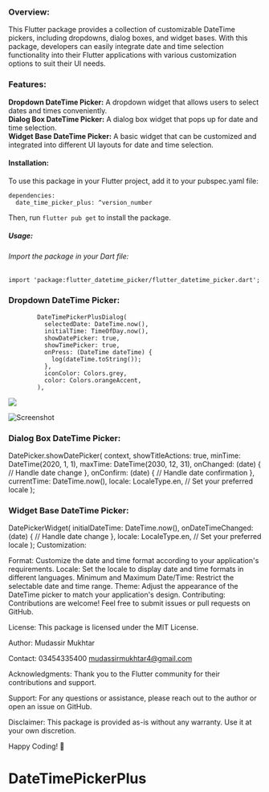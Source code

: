 

### Overview:
This Flutter package provides a collection of customizable DateTime pickers, including dropdowns, dialog boxes, and widget bases. With this package, developers can easily integrate date and time selection functionality into their Flutter applications with various customization options to suit their UI needs.

### Features:

**Dropdown DateTime Picker:** A dropdown widget that allows users to select dates and times conveniently.<br>
**Dialog Box DateTime Picker:** A dialog box widget that pops up for date and time selection.<br>
**Widget Base DateTime Picker:** A basic widget that can be customized and integrated into different UI layouts for date and time selection.<br>
#### Installation:
To use this package in your Flutter project, add it to your pubspec.yaml file:

    dependencies:
      date_time_picker_plus: ^version_number
Then, run `flutter pub get` to install the package.

##### Usage:
###### Import the package in your Dart file:

    import 'package:flutter_datetime_picker/flutter_datetime_picker.dart';

### Dropdown DateTime Picker:
            DateTimePickerPlusDialog(
              selectedDate: DateTime.now(),
              initialTime: TimeOfDay.now(),
              showDatePicker: true,
              showTimePicker: true,
              onPress: (DateTime dateTime) {
                log(dateTime.toString());
              },
              iconColor: Colors.grey,
              color: Colors.orangeAccent,
            ),

![]([https://github.com/Your_Repository_Name/Your_GIF_Name.gif](https://github.com/TechProgression/DateTimePikerPlus/blob/main/assest/dropdown_datetime_picker.gif))

![Screenshot](https://github.com/codemaker2015/React-native-map-view/blob/master/demo/demo.gif)


### Dialog Box DateTime Picker:
DatePicker.showDatePicker(
  context,
  showTitleActions: true,
  minTime: DateTime(2020, 1, 1),
  maxTime: DateTime(2030, 12, 31),
  onChanged: (date) {
    // Handle date change
  },
  onConfirm: (date) {
    // Handle date confirmation
  },
  currentTime: DateTime.now(),
  locale: LocaleType.en, // Set your preferred locale
);
### Widget Base DateTime Picker:
DatePickerWidget(
  initialDateTime: DateTime.now(),
  onDateTimeChanged: (date) {
    // Handle date change
  },
  locale: LocaleType.en, // Set your preferred locale
);
Customization:

Format: Customize the date and time format according to your application's requirements.
Locale: Set the locale to display date and time formats in different languages.
Minimum and Maximum Date/Time: Restrict the selectable date and time range.
Theme: Adjust the appearance of the DateTime picker to match your application's design.
Contributing:
Contributions are welcome! Feel free to submit issues or pull requests on GitHub.

License:
This package is licensed under the MIT License.

Author:
Mudassir Mukhtar

Contact:
03454335400
mudassirmukhtar4@gmail.com

Acknowledgments:
Thank you to the Flutter community for their contributions and support.

Support:
For any questions or assistance, please reach out to the author or open an issue on GitHub.

Disclaimer:
This package is provided as-is without any warranty. Use it at your own discretion.

Happy Coding! 🚀
# DateTimePickerPlus
